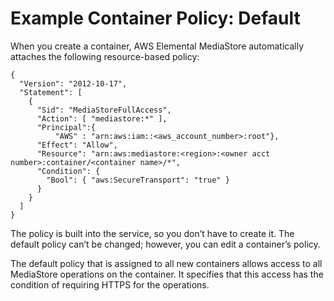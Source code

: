 # Example Container Policy: Default<a name="policies-examples-default"></a>

When you create a container, AWS Elemental MediaStore automatically attaches the following resource\-based policy: 

```
{
  "Version": "2012-10-17",
  "Statement": [
    {
      "Sid": "MediaStoreFullAccess",
      "Action": [ "mediastore:*" ],
      "Principal":{
          "AWS" : "arn:aws:iam::<aws_account_number>:root"},
      "Effect": "Allow",
      "Resource": "arn:aws:mediastore:<region>:<owner acct number>:container/<container name>/*",
      "Condition": {
        "Bool": { "aws:SecureTransport": "true" }
      }
    }
  ]
}
```

The policy is built into the service, so you don’t have to create it\. The default policy can’t be changed; however, you can edit a container’s policy\.

The default policy that is assigned to all new containers allows access to all MediaStore operations on the container\. It specifies that this access has the condition of requiring HTTPS for the operations\.